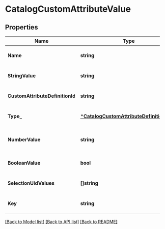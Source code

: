 # CatalogCustomAttributeValue

## Properties
Name | Type | Description | Notes
------------ | ------------- | ------------- | -------------
**Name** | **string** | The name of the custom attribute. | [optional] [default to null]
**StringValue** | **string** | The string value of the custom attribute.  Populated if &#x60;type&#x60; &#x3D; &#x60;STRING&#x60;. | [optional] [default to null]
**CustomAttributeDefinitionId** | **string** | __Read-only.__ The id of the [CatalogCustomAttributeDefinition](entity:CatalogCustomAttributeDefinition) this value belongs to. | [optional] [default to null]
**Type_** | [***CatalogCustomAttributeDefinitionType**](CatalogCustomAttributeDefinitionType.md) |  | [optional] [default to null]
**NumberValue** | **string** | Populated if &#x60;type&#x60; &#x3D; &#x60;NUMBER&#x60;. Contains a string representation of a decimal number, using a &#x60;.&#x60; as the decimal separator. | [optional] [default to null]
**BooleanValue** | **bool** | A &#x60;true&#x60; or &#x60;false&#x60; value. Populated if &#x60;type&#x60; &#x3D; &#x60;BOOLEAN&#x60;. | [optional] [default to null]
**SelectionUidValues** | **[]string** | One or more choices from &#x60;allowed_selections&#x60;. Populated if &#x60;type&#x60; &#x3D; &#x60;SELECTION&#x60;. | [optional] [default to null]
**Key** | **string** | __Read-only.__ A copy of key from the associated &#x60;CatalogCustomAttributeDefinition&#x60;. | [optional] [default to null]

[[Back to Model list]](../README.md#documentation-for-models) [[Back to API list]](../README.md#documentation-for-api-endpoints) [[Back to README]](../README.md)

